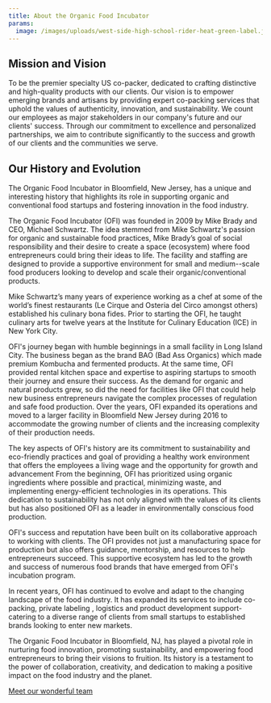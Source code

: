 ```yaml
---
title: About the Organic Food Incubator
params:
  image: /images/uploads/west-side-high-school-rider-heat-green-label.jpg
---
```


## Mission and Vision

To be the premier specialty US co-packer, dedicated to crafting distinctive and
high-quality products with our clients. Our vision is to empower emerging brands
and artisans by providing expert co-packing services that uphold the values of
authenticity, innovation, and sustainability. We count our employees as major
stakeholders in our company's future and our clients' success. Through our
commitment to excellence and personalized partnerships, we aim to contribute
significantly to the success and growth of our clients and the communities we
serve.

## Our History and Evolution

The Organic Food Incubator in Bloomfield, New Jersey, has a unique and
interesting history that highlights its role in supporting organic and
conventional food startups and fostering innovation in the food industry.

The Organic Food Incubator (OFI) was founded in 2009 by Mike Brady and CEO,
Michael Schwartz. The idea stemmed from Mike Schwartz's passion for organic and
sustainable food practices, Mike Brady’s goal of social responsibility and their
desire to create a space (ecosystem) where food entrepreneurs could bring their
ideas to life. The facility and staffing are designed to provide a supportive
environment for small and medium--scale food producers looking to develop and
scale their organic/conventional products.

Mike Schwartz’s many years of experience working as a chef at some of the
world’s finest restaurants (Le Cirque and Osteria del Circo amongst others)
established his culinary bona fides. Prior to starting the OFI, he taught
culinary arts for twelve years at the Institute for Culinary Education (ICE) in
New York City.

OFI's journey began with humble beginnings in a small facility in Long Island
City. The business began as the brand BAO (Bad Ass Organics) which made premium
Kombucha and fermented products. At the same time, OFI provided rental kitchen
space and expertise to aspiring startups to smooth their journey and ensure
their success. As the demand for organic and natural products grew, so did the
need for facilities like OFI that could help new business entrepreneurs navigate
the complex processes of regulation and safe food production. Over the years,
OFI expanded its operations and moved to a larger facility in Bloomfield New
Jersey during 2016 to accommodate the growing number of clients and the
increasing complexity of their production needs.

The key aspects of OFI's history are its commitment to sustainability and
eco-friendly practices and goal of providing a healthy work environment that
offers the employees a living wage and the opportunity for growth and
advancement From the beginning, OFI has prioritized using organic ingredients
where possible and practical, minimizing waste, and implementing
energy-efficient technologies in its operations. This dedication to
sustainability has not only aligned with the values of its clients but has also
positioned OFI as a leader in environmentally conscious food production.

OFI's success and reputation have been built on its collaborative approach to
working with clients. The OFI provides not just a manufacturing space for
production but also offers guidance, mentorship, and resources to help
entrepreneurs succeed. This supportive ecosystem has led to the growth and
success of numerous food brands that have emerged from OFI's incubation program.

In recent years, OFI has continued to evolve and adapt to the changing landscape
of the food industry. It has expanded its services to include co-packing,
private labeling , logistics and product development support-catering to a
diverse range of clients from small startups to established brands looking to
enter new markets.

The Organic Food Incubator in Bloomfield, NJ, has played a pivotal role in
nurturing food innovation, promoting sustainability, and empowering food
entrepreneurs to bring their visions to fruition. Its history is a testament to
the power of collaboration, creativity, and dedication to making a positive
impact on the food industry and the planet.

[Meet our wonderful team](/who-we-are/meet-the-team)
